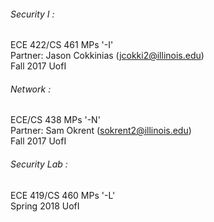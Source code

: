 ###### Security I :
ECE 422/CS 461 MPs '-I'  
Partner: Jason Cokkinias (jcokki2@illinois.edu)  
Fall 2017 UofI  
###### Network :
ECE/CS 438 MPs '-N'  
Partner: Sam Okrent (sokrent2@illinois.edu)  
Fall 2017 UofI  
###### Security Lab :
ECE 419/CS 460 MPs '-L'  
Spring 2018 UofI
